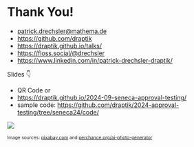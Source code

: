 # Thank You!

- <mdi-email /> patrick.drechsler@mathema.de
- <logos-github-icon /> https://github.com/draptik
- <mdi-web /> https://draptik.github.io/talks/
- <logos-mastodon-icon /> https://floss.social/@drechsler
- <logos-linkedin-icon /> https://www.linkedin.com/in/patrick-drechsler-draptik/

Slides 👇

- QR Code or
- https://draptik.github.io/2024-09-seneca-approval-testing/
- sample code:
  https://github.com/draptik/2024-approval-testing/tree/seneca24/code/

<img
  class="absolute top-10 right-30 h-70"
  src="/images/slides.png"
/>

<p style="font-size:0.75em">
Image sources: <a href="https://pixabay.com/" target="_blank">pixabay.com</a> and <a href="https://perchance.org/ai-photo-generator" target="_blank">perchance.org/ai-photo-generator</a>
</p>   

